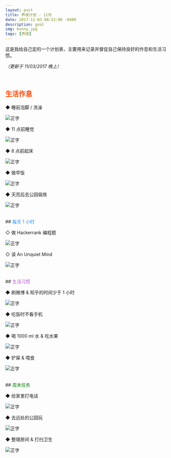 ```yaml
---
layout: post
title: 养成计划 - 11月
date: 2017-11-03 08:53:00 -0400
description: goal
img: bunny.jpg
tags: [养成]
---
```


这是我给自己定的一个计划表，主要用来记录并督促自己保持良好的作息和生活习惯。


*（更新于 11/03/2017 晚上）*


<br>

## <span style="color:Orangered">生活作息</span>

◆ 睡前泡脚 / 洗澡

![正字]({{site.baseurl}}/assets/img/tally-marks/3s.png)


◆ 11 点前睡觉

![正字]({{site.baseurl}}/assets/img/tally-marks/3s.png) 


◆ 8 点前起床

![正字]({{site.baseurl}}/assets/img/tally-marks/3s.png)


◆ 做早饭

![正字]({{site.baseurl}}/assets/img/tally-marks/3s.png) 


◆ 天亮后去公园锻炼

![正字]({{site.baseurl}}/assets/img/tally-marks/3s.png) 


<br>
## <span style="color:DodgerBlue">每天 1 小时</span>

◇ 做 Hackerrank 编程题

![正字]({{site.baseurl}}/assets/img/tally-marks/3s.png) 


◇ 读 An Unquiet Mind

![正字]({{site.baseurl}}/assets/img/tally-marks/3s.png) 



<br>
## <span style="color:MediumOrchid">生活习惯</span>

◆ 刷微博 & 知乎的时间少于 1 小时


![正字]({{site.baseurl}}/assets/img/tally-marks/3s.png) 

◆ 吃饭时不看手机

![正字]({{site.baseurl}}/assets/img/tally-marks/3s.png) 

◆ 喝 1000 ml 水 & 吃水果

![正字]({{site.baseurl}}/assets/img/tally-marks/3s.png) 

◆ 铲屎 & 喂食

![正字]({{site.baseurl}}/assets/img/tally-marks/3s.png)


<br>
## <span style="color:Green">周末任务</span>


◆ 给家里打电话

![正字]({{site.baseurl}}/assets/img/tally-marks/0s.png) 

◆ 去远处的公园玩

![正字]({{site.baseurl}}/assets/img/tally-marks/0s.png) 

◆ 整理房间 & 打扫卫生

![正字]({{site.baseurl}}/assets/img/tally-marks/0s.png) 